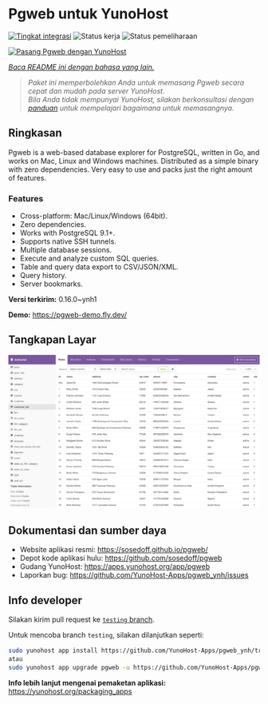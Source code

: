 <!--
N.B.: README ini dibuat secara otomatis oleh <https://github.com/YunoHost/apps/tree/master/tools/readme_generator>
Ini TIDAK boleh diedit dengan tangan.
-->

# Pgweb untuk YunoHost

[![Tingkat integrasi](https://dash.yunohost.org/integration/pgweb.svg)](https://ci-apps.yunohost.org/ci/apps/pgweb/) ![Status kerja](https://ci-apps.yunohost.org/ci/badges/pgweb.status.svg) ![Status pemeliharaan](https://ci-apps.yunohost.org/ci/badges/pgweb.maintain.svg)

[![Pasang Pgweb dengan YunoHost](https://install-app.yunohost.org/install-with-yunohost.svg)](https://install-app.yunohost.org/?app=pgweb)

*[Baca README ini dengan bahasa yang lain.](./ALL_README.md)*

> *Paket ini memperbolehkan Anda untuk memasang Pgweb secara cepat dan mudah pada server YunoHost.*  
> *Bila Anda tidak mempunyai YunoHost, silakan berkonsultasi dengan [panduan](https://yunohost.org/install) untuk mempelajari bagaimana untuk memasangnya.*

## Ringkasan

Pgweb is a web-based database explorer for PostgreSQL, written in Go, and works on Mac, Linux and Windows machines. Distributed as a simple binary with zero dependencies. Very easy to use and packs just the right amount of features.

### Features

- Cross-platform: Mac/Linux/Windows (64bit).
- Zero dependencies.
- Works with PostgreSQL 9.1+.
- Supports native SSH tunnels.
- Multiple database sessions.
- Execute and analyze custom SQL queries.
- Table and query data export to CSV/JSON/XML.
- Query history.
- Server bookmarks.


**Versi terkirim:** 0.16.0~ynh1

**Demo:** <https://pgweb-demo.fly.dev/>

## Tangkapan Layar

![Tangkapan Layar pada Pgweb](./doc/screenshots/screenshot.png)

## Dokumentasi dan sumber daya

- Website aplikasi resmi: <https://sosedoff.github.io/pgweb/>
- Depot kode aplikasi hulu: <https://github.com/sosedoff/pgweb>
- Gudang YunoHost: <https://apps.yunohost.org/app/pgweb>
- Laporkan bug: <https://github.com/YunoHost-Apps/pgweb_ynh/issues>

## Info developer

Silakan kirim pull request ke [`testing` branch](https://github.com/YunoHost-Apps/pgweb_ynh/tree/testing).

Untuk mencoba branch `testing`, silakan dilanjutkan seperti:

```bash
sudo yunohost app install https://github.com/YunoHost-Apps/pgweb_ynh/tree/testing --debug
atau
sudo yunohost app upgrade pgweb -u https://github.com/YunoHost-Apps/pgweb_ynh/tree/testing --debug
```

**Info lebih lanjut mengenai pemaketan aplikasi:** <https://yunohost.org/packaging_apps>
